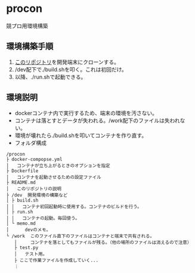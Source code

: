 # procon
競プロ用環境構築

## 環境構築手順

1. [このリポジトリ](https://github.com/todoggler/procon)を開発端末にクローンする。
1. /dev配下で./build.shを叩く。これは初回だけ。
1. 以降、./run.shで起動できる。

## 環境説明

* dockerコンテナ内で実行するため、端末の環境を汚さない。
* コンテナは落とすとデータが失われる。/work配下のファイルは失われない。
* 環境が壊れたら./build.shを叩いてコンテナを作り直す。
* フォルダ構成
```
/procon
├ docker-compopse.yml
│   コンテナが立ち上がるときのオプションを指定
├ Dockerfile
│   コンテナを起動させるための設定ファイル
├ README.md
│   このリポジトリの説明
├ /dev  開発環境の構築など
│ ├ build.sh
│ │   コンテナ初回起動時に使用する。コンテナのビルドを行う。
│ ├ run.sh
│ │   コンテナの起動。毎回使う。
│ └ memo.md
│      devのメモ。
└ /work  このファイル直下のファイルはコンテナと端末で共有される。
   │     コンテナを落としてもファイルが残る。（他の場所のファイルは消えるので注意）
   ├ test.py
   │   テスト用。
   ├ ここで作業ファイルを作成していく...
   ︙
```
